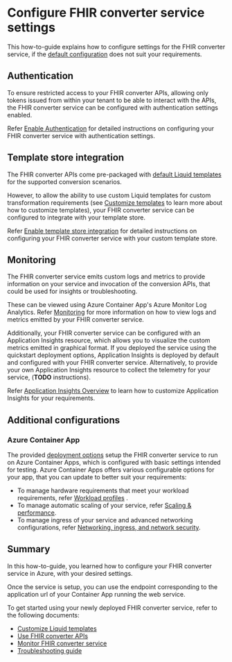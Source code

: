 # Configure FHIR converter service settings

This how-to-guide explains how to configure settings for the FHIR converter service, if the [default configuration](deployment-options.md#default-settings) does not suit your requirements.

## Authentication

To ensure restricted access to your FHIR converter APIs, allowing only tokens issued from within your tenant to be able to interact with the APIs, the FHIR converter service can be configured with authentication settings enabled.

Refer [Enable Authentication](enable-authentication.md) for detailed instructions on configuring your FHIR converter service with authentication settings.

## Template store integration

The FHIR converter APIs come pre-packaged with [default Liquid templates](https://github.com/microsoft/FHIR-Converter/tree/main/data/Templates) for the supported conversion scenarios.

However, to allow the ability to use custom Liquid templates for custom transformation requirements (see [Customize templates](customize-templates.md) to learn more about how to customize templates), your FHIR converter service can be configured to integrate with your template store.

Refer [Enable template store integration](enable-template-store-integration.md) for detailed instructions on configuring your FHIR converter service with your custom template store.

## Monitoring

The FHIR converter service emits custom logs and metrics to provide information on your service and invocation of the conversion APIs, that could be used for insights or troubleshooting.

These can be viewed using Azure Container App's Azure Monitor Log Analytics.
Refer [Monitoring](monitoring.md) for more information on how to view logs and metrics emitted by your FHIR converter service.

Additionally, your FHIR converter service can be configured with an Application Insights resource, which allows you to visualize the custom metrics emitted in graphical format.
If you deployed the service using the quickstart deployment options, Application Insights is deployed by default and configured with your FHIR converter service.
Alternatively, to provide your own Application Insights resource to collect the telemetry for your service, (**TODO** instructions).

Refer [Application Insights Overview](https://docs.microsoft.com/azure/azure-monitor/app/app-insights-overview) to learn how to customize Application Insights for your requirements.

## Additional configurations

### Azure Container App

The provided [deployment options](deployment-options.md) setup the FHIR converter service to run on Azure Container Apps, which is configured with basic settings intended for testing.
Azure Container Apps offers various configurable options for your app, that you can update to better suit your requirements:

* To manage hardware requirements that meet your workload requirements, refer [Workload profiles](https://learn.microsoft.com/en-us/azure/container-apps/workload-profiles-overview)
.
* To manage automatic scaling of your service, refer [Scaling & performance](https://learn.microsoft.com/en-us/azure/container-apps/scale-app?pivots=azure-cli).
* To manage ingress of your service and advanced networking configurations, refer [Networking, ingress, and network security](https://learn.microsoft.com/en-us/azure/container-apps/networking?tabs=workload-profiles-env%2Cazure-cli).

## Summary

In this how-to-guide, you learned how to configure your FHIR converter service in Azure, with your desired settings.

Once the service is setup, you can use the endpoint corresponding to the application url of your Container App running the web service.

To get started using your newly deployed FHIR converter service, refer to the following documents:

* [Customize Liquid templates](customize-templates.md)
* [Use FHIR converter APIs](use-convert-web-apis.md)
* [Monitor FHIR converter service](monitoring.md)
* [Troubleshooting guide](troubleshoot.md)
